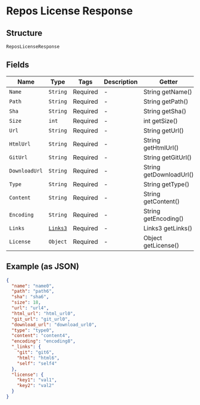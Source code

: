 
# Repos License Response

## Structure

`ReposLicenseResponse`

## Fields

| Name | Type | Tags | Description | Getter | Setter |
|  --- | --- | --- | --- | --- | --- |
| `Name` | `String` | Required | - | String getName() | setName(String name) |
| `Path` | `String` | Required | - | String getPath() | setPath(String path) |
| `Sha` | `String` | Required | - | String getSha() | setSha(String sha) |
| `Size` | `int` | Required | - | int getSize() | setSize(int size) |
| `Url` | `String` | Required | - | String getUrl() | setUrl(String url) |
| `HtmlUrl` | `String` | Required | - | String getHtmlUrl() | setHtmlUrl(String htmlUrl) |
| `GitUrl` | `String` | Required | - | String getGitUrl() | setGitUrl(String gitUrl) |
| `DownloadUrl` | `String` | Required | - | String getDownloadUrl() | setDownloadUrl(String downloadUrl) |
| `Type` | `String` | Required | - | String getType() | setType(String type) |
| `Content` | `String` | Required | - | String getContent() | setContent(String content) |
| `Encoding` | `String` | Required | - | String getEncoding() | setEncoding(String encoding) |
| `Links` | [`Links3`](../../doc/models/links-3.md) | Required | - | Links3 getLinks() | setLinks(Links3 links) |
| `License` | `Object` | Required | - | Object getLicense() | setLicense(Object license) |

## Example (as JSON)

```json
{
  "name": "name0",
  "path": "path6",
  "sha": "sha6",
  "size": 18,
  "url": "url4",
  "html_url": "html_url0",
  "git_url": "git_url0",
  "download_url": "download_url0",
  "type": "type0",
  "content": "content4",
  "encoding": "encoding8",
  "_links": {
    "git": "git6",
    "html": "html6",
    "self": "self4"
  },
  "license": {
    "key1": "val1",
    "key2": "val2"
  }
}
```

